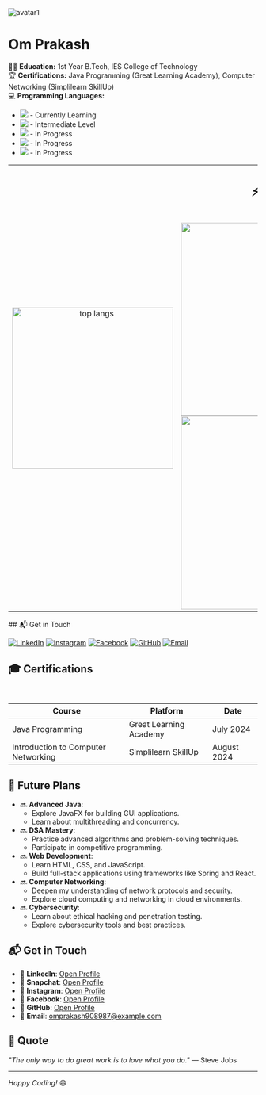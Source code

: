 <!-- Personal Details -->
  <div>
    <img class="rounded-circle" alt="avatar1" src="https://i.postimg.cc/dtFJ0PBj/Whats-App-Image-2024-08-23-at-11-18-32-AM.jpg" />
    <h1>Om Prakash</h1> 
    <p>
      🧑‍🎓 <strong>Education:</strong> 1st Year B.Tech, IES College of Technology<br>
      🏆 <strong>Certifications:</strong> Java Programming (Great Learning Academy), Computer Networking (Simplilearn SkillUp)<br>
      💻 <strong>Programming Languages:</strong>
      <ul>
        <li><img src="https://img.shields.io/badge/Java-%23007396.svg?style=flat&logo=java&logoColor=white"> - Currently Learning</li>
        <li><img src="https://img.shields.io/badge/Python-%2314354C.svg?style=flat&logo=python&logoColor=white"> - Intermediate Level</li>
        <li><img src="https://img.shields.io/badge/DSA-%2300599C.svg?style=flat&logo=java&logoColor=white"> - In Progress</li>
        <li><img src="https://img.shields.io/badge/Cyber%20Security-%23023e8a.svg?style=flat&logo=cybersecurity&logoColor=white"> - In Progress</li>
        <li><img src="https://img.shields.io/badge/Computer%20Networking-%230197e6.svg?style=flat&logo=networking&logoColor=white"> - In Progress</li>
      </ul>
    </p>
        
  
<div align="center">
    <table align="center">
    <tr border="none">
    <td width="50%" height="auto" align="left">   
 </div>
        
<div align="center">
     <img width=325 align="center" src="https://github-readme-stats-salesp07.vercel.app/api/top-langs/?username=omprakash84&hide=HTML&langs_count=8&layout=compact&theme=react&border_radius=10&size_weight=0.5&count_weight=0.5&exclude_repo=github-readme-stats" alt="top langs" />
</div>

</td>
    <td width="50%" align="center">

 <h2 align="center">⚡ Stats ⚡</h2>
<br>
<div align=center>
  <img width=390 src="https://github-readme-streak-stats-salesp07.vercel.app/?user=omprakash84&count_private=true&theme=react&border_radius=10" alt="streak stats"/> 
    
  <img width=390 src="https://github-readme-stats-salesp07.vercel.app/api?username=omprakash84&count_private=true&show_icons=true&theme=react&rank_icon=github&border_radius=10" alt="readme stats" />
  <br/>
  </div> 
  </td>
</tr>
</table>

<div align="left">
    <table align="left">
      
 </div>
  ## 📬 Get in Touch

[![LinkedIn](https://img.shields.io/badge/LinkedIn-%230077B5.svg?style=flat&logo=linkedin&logoColor=white)](https://www.linkedin.com/in/om-prakash-56598521a/)
[![Instagram](https://img.shields.io/badge/Instagram-%23E4405F.svg?style=flat&logo=instagram&logoColor=white)](https://www.instagram.com/its_omprakash48/)
[![Facebook](https://img.shields.io/badge/Facebook-%231877F2.svg?style=flat&logo=facebook&logoColor=white)](https://www.facebook.com/itsomprakash84)
[![GitHub](https://img.shields.io/badge/GitHub-%2312100E.svg?style=flat&logo=github&logoColor=white)](https://github.com/omprakash84)
[![Email](https://img.shields.io/badge/Email-D14836?style=flat&logo=gmail&logoColor=white)](mailto:your-omprakash908987@example.com)


## 🎓 Certifications
| **Course** | **Platform** | **Date** |
|------------|--------------|----------|
| Java Programming | Great Learning Academy | July 2024 |
| Introduction to Computer Networking | Simplilearn SkillUp | August 2024 |

## 📅 Future Plans
- 🔜 **Advanced Java**:
  - Explore JavaFX for building GUI applications.
  - Learn about multithreading and concurrency.
- 🔜 **DSA Mastery**:
  - Practice advanced algorithms and problem-solving techniques.
  - Participate in competitive programming.
- 🔜 **Web Development**:
  - Learn HTML, CSS, and JavaScript.
  - Build full-stack applications using frameworks like Spring and React.
- 🔜 **Computer Networking**:
  - Deepen my understanding of network protocols and security.
  - Explore cloud computing and networking in cloud environments.
- 🔜 **Cybersecurity**:
  - Learn about ethical hacking and penetration testing.
  - Explore cybersecurity tools and best practices.

## 📬 Get in Touch
- 💼 **LinkedIn**: [Open Profile](https://www.linkedin.com/in/om-prakash-56598521a/)
- 👻 **Snapchat**: [Open Profile](https://snapchat.com/its_omprakash48/)
- 📸 **Instagram**: [Open Profile](https://www.instagram.com/its_omprakash48/)
- 📘 **Facebook**: [Open Profile](https://www.facebook.com/itsomprakash84)
- 🐙 **GitHub**: [Open Profile ](https://github.com/omprakash84)
- 📧 **Email**: omprakash908987@example.com

## 💬 Quote
*"The only way to do great work is to love what you do."* — Steve Jobs

---

*Happy Coding!* 😄

